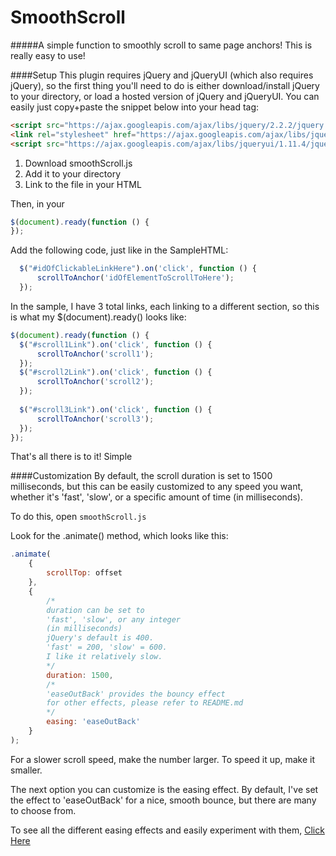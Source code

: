 # SmoothScroll
#####A simple function to smoothly scroll to same page anchors!
This is really easy to use! 

####Setup
This plugin requires jQuery and jQueryUI (which also requires jQuery), so the first thing you'll need to do is either download/install jQuery to your directory,
or load a hosted version of jQuery and jQueryUI. You can easily just copy+paste the snippet below into your head tag:
```html
<script src="https://ajax.googleapis.com/ajax/libs/jquery/2.2.2/jquery.min.js"></script> 
<link rel="stylesheet" href="https://ajax.googleapis.com/ajax/libs/jqueryui/1.11.4/themes/smoothness/jquery-ui.css">
<script src="https://ajax.googleapis.com/ajax/libs/jqueryui/1.11.4/jquery-ui.min.js"></script>
```
1. Download smoothScroll.js
2. Add it to your directory
3. Link to the file in your HTML


Then, in your 
```javascript
$(document).ready(function () {
});
```
Add the following code, just like in the SampleHTML:
```javascript
  $("#idOfClickableLinkHere").on('click', function () {
      scrollToAnchor('idOfElementToScrollToHere');
  });
```

In the sample, I have 3 total links, each linking to a different section,
so this is what my $(document).ready() looks like:

```javascript
$(document).ready(function () {
  $("#scroll1Link").on('click', function () {
      scrollToAnchor('scroll1');
  });
  $("#scroll2Link").on('click', function () {
      scrollToAnchor('scroll2');
  });
  
  $("#scroll3Link").on('click', function () {
      scrollToAnchor('scroll3');
  });
});
```

That's all there is to it! Simple

####Customization
By default, the scroll duration is set to 1500 milliseconds, but this can be easily customized to any speed you want, whether it's 'fast', 'slow', or a specific amount of time (in milliseconds).


To do this, open ```smoothScroll.js```

Look for the .animate() method, which looks like this:

```javascript
.animate(
    {
        scrollTop: offset
    },
    {
        /*
        duration can be set to 
        'fast', 'slow', or any integer
        (in milliseconds)
        jQuery's default is 400.
        'fast' = 200, 'slow' = 600.
        I like it relatively slow.
        */
        duration: 1500,
        /* 
        'easeOutBack' provides the bouncy effect
        for other effects, please refer to README.md
        */
        easing: 'easeOutBack'
    }
);
```

For a slower scroll speed, make the number larger. To speed it up, make it smaller.

The next option you can customize is the easing effect.
By default, I've set the effect to 'easeOutBack' for a nice, smooth bounce, but there are many to choose from.

To see all the different easing effects and easily experiment with them, [Click Here](http://api.jqueryui.com/easings/)
